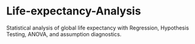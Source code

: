 # Life-expectancy-Analysis
Statistical analysis of global life expectancy with Regression, Hypothesis Testing, ANOVA, and assumption diagnostics.
